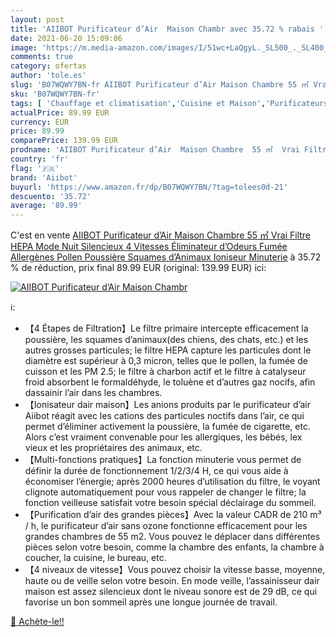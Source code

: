 ```yaml
---
layout: post
title: 'AIIBOT Purificateur d’Air  Maison Chambr avec 35.72 % rabais '
date: 2021-06-20 15:09:06
image: 'https://m.media-amazon.com/images/I/51wc+LaQgyL._SL500_._SL400_.jpg'
comments: true
category: ofertas
author: 'tole.es'
slug: 'B07WQWY7BN-fr AIIBOT Purificateur d’Air Maison Chambre 55 ㎡ Vrai Filtre...'
sku: 'B07WQWY7BN-fr'
tags: [ 'Chauffage et climatisation','Cuisine et Maison','Purificateurs dair','aiibot', ]
actualPrice: 89.99 EUR
currency: EUR
price: 89.99
comparePrice: 139.99 EUR
prodname: 'AIIBOT Purificateur d’Air  Maison Chambre  55 ㎡  Vrai Filtre HEPA  Mode Nuit Silencieux  4 Vitesses  Éliminateur d’Odeurs  Fumée  Allergènes  Pollen  Poussière  Squames d’Animaux  Ioniseur Minuterie'
country: 'fr'
flag: '🇫🇷'
brand: 'Aiibot'
buyurl: 'https://www.amazon.fr/dp/B07WQWY7BN/?tag=tolees0d-21'
descuento: '35.72'
average: '89.99'
---
```


C'est en vente [AIIBOT Purificateur d’Air  Maison Chambre  55 ㎡  Vrai Filtre HEPA  Mode Nuit Silencieux  4 Vitesses  Éliminateur d’Odeurs  Fumée  Allergènes  Pollen  Poussière  Squames d’Animaux  Ioniseur Minuterie](https://www.amazon.fr/dp/B07WQWY7BN/?tag=tolees0d-21)  à  35.72 % de réduction, prix final  89.99 EUR (original: 139.99 EUR) ici:

[![AIIBOT Purificateur d’Air  Maison Chambr](https://m.media-amazon.com/images/I/51wc+LaQgyL._SL500_._SL400_.jpg)](https://www.amazon.fr/dp/B07WQWY7BN/?tag=tolees0d-21)

ℹ️:

- 【4 Étapes de Filtration】Le filtre primaire intercepte efficacement la poussière, les squames d’animaux(des chiens, des chats, etc.) et les autres grosses particules; le filtre HEPA capture les particules dont le diamètre est supérieur à 0,3 micron, telles que le pollen, la fumée de cuisson et les PM 2.5; le filtre à charbon actif et le filtre à catalyseur froid absorbent le formaldéhyde, le toluène et d’autres gaz nocifs, afin dassainir l’air dans les chambres.
- 【Ionisateur dair maison】Les anions produits par le purificateur d’air Aiibot réagit avec les cations des particules noctifs dans l’air, ce qui permet d’éliminer activement la poussière, la fumée de cigarette, etc. Alors c’est vraiment convenable pour les allergiques, les bébés, lex vieux et les propriétaires des animaux, etc.
- 【Multi-fonctions pratiques】La fonction minuterie vous permet de définir la durée de fonctionnement 1/2/3/4 H, ce qui vous aide à économiser l’énergie; après 2000 heures d’utilisation du filtre, le voyant clignote automatiquement pour vous rappeler de changer le filtre; la fonction veilleuse satisfait votre besoin spécial déclairage du sommeil.
- 【Purification d’air des grandes pièces】Avec la valeur CADR de 210 m³ / h, le purificateur d’air sans ozone fonctionne efficacement pour les grandes chambres de 55 m2. Vous pouvez le déplacer dans différentes pièces selon votre besoin, comme la chambre des enfants, la chambre à coucher, la cuisine, le bureau, etc.
- 【4 niveaux de vitesse】Vous pouvez choisir la vitesse basse, moyenne, haute ou de veille selon votre besoin. En mode veille, l’assainisseur dair maison est assez silencieux dont le niveau sonore est de 29 dB, ce qui favorise un bon sommeil après une longue journée de travail.

[🛒 Achète-le!!](https://www.amazon.fr/dp/B07WQWY7BN/?tag=tolees0d-21)
